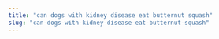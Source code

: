 ```yaml
---
title: "can dogs with kidney disease eat butternut squash"
slug: "can-dogs-with-kidney-disease-eat-butternut-squash"
---
```


